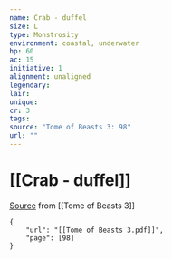 ```yaml
---
name: Crab - duffel
size: L
type: Monstrosity
environment: coastal, underwater
hp: 60
ac: 15
initiative: 1
alignment: unaligned
legendary: 
lair: 
unique: 
cr: 3
tags: 
source: "Tome of Beasts 3: 98"
url: ""
---
```

# [[Crab - duffel]]

[Source](zotero://open-pdf/library/items/BLGR9HVR?page=98) from [[Tome of Beasts 3]]

```pdf
{
	"url": "[[Tome of Beasts 3.pdf]]",
	"page": [98]
}
```

